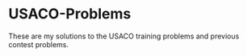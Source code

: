 # USACO-Problems
These are my solutions to the USACO training problems and previous contest problems.
